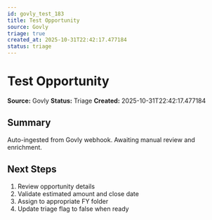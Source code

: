 ```yaml
---
id: govly_test_183
title: Test Opportunity
source: Govly
triage: true
created_at: 2025-10-31T22:42:17.477184
status: triage
---
```


# Test Opportunity

**Source:** Govly
**Status:** Triage
**Created:** 2025-10-31T22:42:17.477184

## Summary

Auto-ingested from Govly webhook. Awaiting manual review and enrichment.

## Next Steps

1. Review opportunity details
2. Validate estimated amount and close date
3. Assign to appropriate FY folder
4. Update triage flag to false when ready
